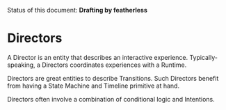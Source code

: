 Status of this document: **Drafting by featherless**

# Directors

A Director is an entity that describes an interactive experience. Typically-speaking, a Directors coordinates experiences with a Runtime.

Directors are great entities to describe Transitions. Such Directors benefit from having a State Machine and Timeline primitive at hand.

Directors often involve a combination of conditional logic and Intentions.


